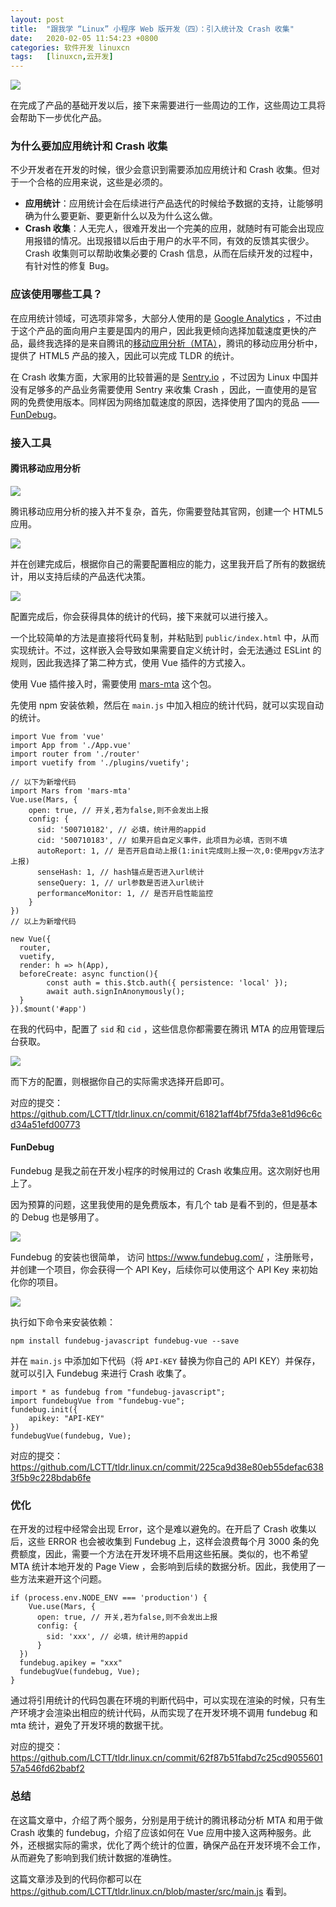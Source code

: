 ```yaml
---
layout: post
title:	"跟我学 “Linux” 小程序 Web 版开发（四）：引入统计及 Crash 收集"
date:	2020-02-05 11:54:23 +0800 
categories:	软件开发 linuxcn 
tags:	[linuxcn,云开发]
---
```



![](/Asserts/Images//attachment/album/202002/05/114011bdvv00wcrv8dncgd.jpg)


在完成了产品的基础开发以后，接下来需要进行一些周边的工作，这些周边工具将会帮助下一步优化产品。


### 为什么要加应用统计和 Crash 收集


不少开发者在开发的时候，很少会意识到需要添加应用统计和 Crash 收集。但对于一个合格的应用来说，这些是必须的。


* **应用统计**：应用统计会在后续进行产品迭代的时候给予数据的支持，让能够明确为什么要更新、要更新什么以及为什么这么做。
* **Crash 收集**：人无完人，很难开发出一个完美的应用，就随时有可能会出现应用报错的情况。出现报错以后由于用户的水平不同，有效的反馈其实很少。Crash 收集则可以帮助收集必要的 Crash 信息，从而在后续开发的过程中，有针对性的修复 Bug。


### 应该使用哪些工具？


在应用统计领域，可选项非常多，大部分人使用的是 [Google Analytics](http://analytics.google.com/) ，不过由于这个产品的面向用户主要是国内的用户，因此我更倾向选择加载速度更快的产品，最终我选择的是来自腾讯的[移动应用分析（MTA）](http://mta.qq.com/)，腾讯的移动应用分析中，提供了 HTML5 产品的接入，因此可以完成 TLDR 的统计。


在 Crash 收集方面，大家用的比较普遍的是 [Sentry.io](https://sentry.io/) ，不过因为 Linux 中国并没有足够多的产品业务需要使用 Sentry 来收集 Crash ，因此，一直使用的是官网的免费使用版本。同样因为网络加载速度的原因，选择使用了国内的竞品 —— [FunDebug](https://www.fundebug.com/)。


### 接入工具


#### 腾讯移动应用分析


![](/Asserts/Images//attachment/album/202002/05/115425ivjg2ph2ghzxpxgh.png)


腾讯移动应用分析的接入并不复杂，首先，你需要登陆其官网，创建一个 HTML5 应用。


![](/Asserts/Images//attachment/album/202002/05/115427pj51g5u3nhpru5u1.png)


并在创建完成后，根据你自己的需要配置相应的能力，这里我开启了所有的数据统计，用以支持后续的产品迭代决策。


![](/Asserts/Images//attachment/album/202002/05/115427x69m4sqmys5f7yi7.png)


配置完成后，你会获得具体的统计的代码，接下来就可以进行接入。


一个比较简单的方法是直接将代码复制，并粘贴到 `public/index.html` 中，从而实现统计。不过，这样嵌入会导致如果需要自定义统计时，会无法通过 ESLint 的规则，因此我选择了第二种方式，使用 Vue 插件的方式接入。


使用 Vue 插件接入时，需要使用 [mars-mta](https://github.com/apiaoqzh/mars-mta) 这个包。


先使用 npm 安装依赖，然后在 `main.js` 中加入相应的统计代码，就可以实现自动的统计。



```
import Vue from 'vue'
import App from './App.vue'
import router from './router'
import vuetify from './plugins/vuetify';

// 以下为新增代码
import Mars from 'mars-mta'
Vue.use(Mars, {
    open: true, // 开关,若为false,则不会发出上报
    config: {
      sid: '500710182', // 必填，统计用的appid
      cid: '500710183', // 如果开启自定义事件，此项目为必填，否则不填
      autoReport: 1, // 是否开启自动上报(1:init完成则上报一次,0:使用pgv方法才上报)
      senseHash: 1, // hash锚点是否进入url统计
      senseQuery: 1, // url参数是否进入url统计
      performanceMonitor: 1, // 是否开启性能监控
    }
})
// 以上为新增代码

new Vue({
  router,
  vuetify,
  render: h => h(App),
  beforeCreate: async function(){
        const auth = this.$tcb.auth({ persistence: 'local' });
        await auth.signInAnonymously();
  }
}).$mount('#app')

```

在我的代码中，配置了 `sid` 和 `cid` ，这些信息你都需要在腾讯 MTA 的应用管理后台获取。


![](/Asserts/Images//attachment/album/202002/05/115428omb7um0p676590pb.png)


而下方的配置，则根据你自己的实际需求选择开启即可。


对应的提交：<https://github.com/LCTT/tldr.linux.cn/commit/61821aff4bf75fda3e81d96c6cd34a51efd00773>


#### FunDebug


Fundebug 是我之前在开发小程序的时候用过的 Crash 收集应用。这次刚好也用上了。


因为预算的问题，这里我使用的是免费版本，有几个 tab 是看不到的，但是基本的 Debug 也是够用了。


![](/Asserts/Images//attachment/album/202002/05/115429rjo5mj54rkmzmn1o.png)


Fundebug 的安装也很简单， 访问 <https://www.fundebug.com/> ，注册账号， 并创建一个项目，你会获得一个 API Key，后续你可以使用这个 API Key 来初始化你的项目。


![](/Asserts/Images//attachment/album/202002/05/115430gdygea2gohl2b78y.png)


执行如下命令来安装依赖：



```
npm install fundebug-javascript fundebug-vue --save
```

并在 `main.js` 中添加如下代码（将 `API-KEY` 替换为你自己的 API KEY）并保存，就可以引入 Fundebug 来进行 Crash 收集了。



```
import * as fundebug from "fundebug-javascript";
import fundebugVue from "fundebug-vue";
fundebug.init({
    apikey: "API-KEY"
})
fundebugVue(fundebug, Vue);
```

对应的提交：<https://github.com/LCTT/tldr.linux.cn/commit/225ca9d38e80eb55defac6383f5b9c228bdab6fe>


### 优化


在开发的过程中经常会出现 Error，这个是难以避免的。在开启了 Crash 收集以后，这些 ERROR 也会被收集到 Fundebug 上，这样会浪费每个月 3000 条的免费额度，因此，需要一个方法在开发环境不启用这些拓展。类似的，也不希望 MTA 统计本地开发的 Page View ，会影响到后续的数据分析。因此，我使用了一些方法来避开这个问题。



```
if (process.env.NODE_ENV === 'production') {
    Vue.use(Mars, {
      open: true, // 开关,若为false,则不会发出上报
      config: {
        sid: 'xxx', // 必填，统计用的appid
      }
  })
  fundebug.apikey = "xxx"
  fundebugVue(fundebug, Vue);
}
```

通过将引用统计的代码包裹在环境的判断代码中，可以实现在渲染的时候，只有生产环境才会渲染出相应的统计代码，从而实现了在开发环境不调用 fundebug 和 mta 统计，避免了开发环境的数据干扰。


对应的提交：<https://github.com/LCTT/tldr.linux.cn/commit/62f87b51fabd7c25cd905560157a546fd62babf2>


### 总结


在这篇文章中，介绍了两个服务，分别是用于统计的腾讯移动分析 MTA 和用于做 Crash 收集的 fundebug，介绍了应该如何在 Vue 应用中接入这两种服务。此外，还根据实际的需求，优化了两个统计的位置，确保产品在开发环境不会工作，从而避免了影响到我们统计数据的准确性。


这篇文章涉及到的代码你都可以在 <https://github.com/LCTT/tldr.linux.cn/blob/master/src/main.js> 看到。
